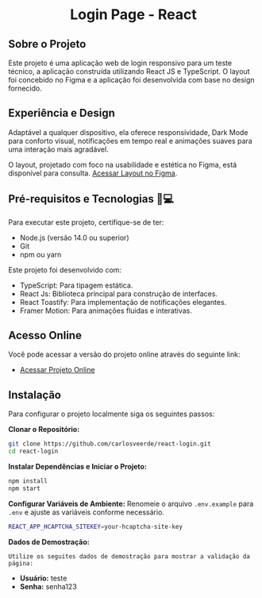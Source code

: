 <p align="center">
  <h1 align="center">Login Page - React</h1>
</p>

## Sobre o Projeto

Este projeto é uma aplicação web de login responsivo para um teste técnico, a aplicação construída utilizando React JS e TypeScript. O layout foi concebido no Figma e a aplicação foi desenvolvida com base no design fornecido.


## Experiência e Design

Adaptável a qualquer dispositivo, ela oferece responsividade, Dark Mode para conforto visual, notificações em tempo real e animações suaves para uma interação mais agradável.

O layout, projetado com foco na usabilidade e estética no Figma, está disponível para consulta. [Acessar Layout no Figma](https://www.figma.com/file/BsEYeUYzOP85w4624ZlZNY/Login---Teste?type=design&node-id=0-1&mode=design&t=L37pDwDoeXTfkYqE-0).

## Pré-requisitos e Tecnologias 🚧💻

Para executar este projeto, certifique-se de ter:

- Node.js (versão 14.0 ou superior)
- Git
- npm ou yarn

Este projeto foi desenvolvido com:

- TypeScript: Para tipagem estática.
- React Js: Biblioteca principal para construção de interfaces.
- React Toastify: Para implementação de notificações elegantes.
- Framer Motion: Para animações fluidas e interativas.

## Acesso Online

Você pode acessar a versão do projeto online através do seguinte link:

- [Acessar Projeto Online](https://react-login-indol.vercel.app/)

## Instalação

Para configurar o projeto localmente siga os seguintes passos:

**Clonar o Repositório:**

   ```bash
   git clone https://github.com/carlosveerde/react-login.git
   cd react-login
   ```

**Instalar Dependências e Iniciar o Projeto:**

   ```bash
   npm install
   npm start
   ```

**Configurar Variáveis de Ambiente:**
   Renomeie o arquivo `.env.example` para `.env` e ajuste as variáveis conforme necessário.

   ```bash
   REACT_APP_HCAPTCHA_SITEKEY=your-hcaptcha-site-key
  ```
**Dados de Demostração:**

    Utilize os seguites dados de demostração para mostrar a validação da página:
  - **Usuário:** teste
  - **Senha:** senha123